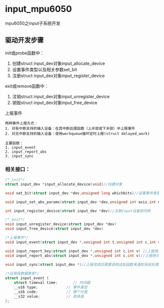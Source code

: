 # input_mpu6050
mpu6050之input子系统开发

## 驱动开发步骤
init或probe函数中：
1. 创建struct input_dev对象input_allocate_device
2. 设置事件类型以及相关参数set_bit
3. 注册struct input_dev对象input_register_device

exit或remove函数中：
1. 注销struct input_dev对象input_unregister_device
2. 销毁struct input_dev对象input_free_device

上报事件

    两种事件上报方式：
    1. 对有中断支持的输入设备：在其中断处理函数（上半部或下半部）中上报事件
    2. 对无中断支持的输入设备：使用workqueue循环定时上报(struct delayed_work)

    主要函数：
    1. input_event
    2. input_report_abs
    3. input_sync


### 相关接口：
```c
/*_init*/
struct input_dev *input_allocate_device(void)//创建对象

void set_bit(struct input_dev *dev,unsigned long whichbits)//设置事件类型

void input_set_abs_params(struct input_dev *dev,unsigned int axis,int min,int max,int fuzz,int flat)

int input_register_device(struct input_dev *dev)//注册input设备到内核

/*_exit*/
void input_unregister_device(struct input_dev *dev)
void input_free_device(struct input_dev *dev)

/*上报事件*/
void input_event(struct input_dev *,unsigned int t,unsigned int c,int v)

void input_report_key(struct input_dev *,unsigned int c,int v) //上报按键事件
void input_report_abs(struct input_dev *,unsigned int c,int v)//上报绝对坐标事件
    
void input_sync(struct input_dev *)//上报完成后需要调用这些函数来通知系统处理完整事件

/*应用层数据类型*/
struct input_event {
    struct timeval time;       // 时间戳
    __u16 type;             // 事件类型
    __u16 code;             // 哪个分值
    __s32 value;            // 具体值      
};
```
